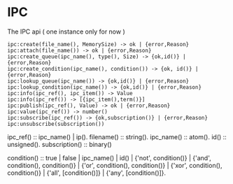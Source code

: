 IPC
===

The IPC api ( one instance only for now )

    ipc:create(file_name(), MemorySize) -> ok | {error,Reason}
    ipc:attach(file_name()) -> ok | {error,Reason}
    ipc:create_queue(ipc_name(), type(), Size) -> {ok,id()} | {error,Reason}
    ipc:create_condition(ipc_name(), condition()) -> {ok, id()} | {error,Reason}
    ipc:lookup_queue(ipc_name()) -> {ok,id()} | {error,Reason}
    ipc:lookup_condition(ipc_name()) -> {ok,id()} | {error,Reason}
    ipc:info(ipc_ref(), ipc_item()) -> Value
    ipc:info(ipc_ref()) -> [{ipc_item(),term()}]
    ipc:publish(ipc_ref(), Value) -> ok | {error,Reason}
    ipc:value(ipc_ref()) -> number()
    ipc:subscribe(ipc_ref()) -> {ok,subscription()} | {error,Reason}
    ipc:unsubscribe(subscription())

ipc_ref() :: ipc_name() | ip().
filename() :: string().
ipc_name() :: atom().
id() :: unsigned().
subscription() :: binary()

condition() :: true | false | ipc_name() | id() |
	       {'not', condition()} |
	       {'and', condition(), condition()} |
	       {'or', condition(), condition()} |
	       {'xor', condition(), condition()} |
	       {'all', [condition()]} |
	       {'any', [condition()]}.
